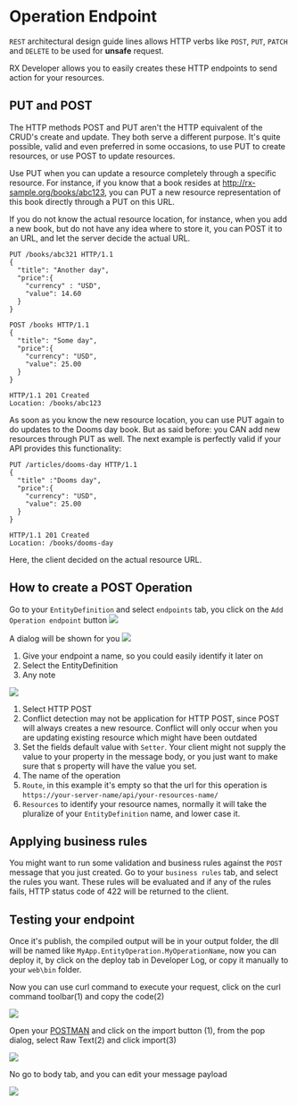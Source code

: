 # Operation Endpoint

`REST` architectural design guide lines allows HTTP verbs like `POST`, `PUT`, `PATCH` and `DELETE` to be used for **unsafe** request.

RX Developer allows you to easily creates these HTTP endpoints to send action for your resources.

## PUT and POST
The HTTP methods POST and PUT aren't the HTTP equivalent of the CRUD's create and update. They both serve a different purpose. It's quite possible, valid and even preferred in some occasions, to use PUT to create resources, or use POST to update resources.

Use PUT when you can update a resource completely through a specific resource. For instance, if you know that a book resides at http://rx-sample.org/books/abc123, you can PUT a new resource representation of this book directly through a PUT on this URL.

If you do not know the actual resource location, for instance, when you add a new book, but do not have any idea where to store it, you can POST it to an URL, and let the server decide the actual URL.

```curl
PUT /books/abc321 HTTP/1.1
{
  "title": "Another day",
  "price":{
    "currency" : "USD",
    "value": 14.60
  }
}
```

```
POST /books HTTP/1.1
{
  "title": "Some day",
  "price":{
    "currency": "USD",
    "value": 25.00
  }
}

HTTP/1.1 201 Created
Location: /books/abc123
```


As soon as you know the new resource location, you can use PUT again to do updates to the Dooms day book. But as said before: you CAN add new resources through PUT as well. The next example is perfectly valid if your API provides this functionality:
```
PUT /articles/dooms-day HTTP/1.1
{
  "title" :"Dooms day",
  "price":{
    "currency": "USD",
    "value": 25.00
  }
}

HTTP/1.1 201 Created
Location: /books/dooms-day
```

Here, the client decided on the actual resource URL.

## How to create a POST Operation

Go to your `EntityDefinition` and select `endpoints` tab, you click on the `Add Operation endpoint` button
![](https://lh3.googleusercontent.com/-wja268cSbZQ/VuX4q9YKxtI/AAAAAAAA5u0/E-oaCIoQGaYVX2BhqPIE4XvLoABXGLyIwCCo/s2048-Ic42/%255BUNSET%255D)

A dialog will be shown for you
![](https://lh3.googleusercontent.com/-QVdBIZqEAQ0/VuX48vCpJBI/AAAAAAAA5u4/X5qjQAKV-h01aXbXyKXxwa5HeNdYPLRVwCCo/s2048-Ic42/%255BUNSET%255D)

1. Give your endpoint a name, so you could easily identify it later on
2. Select the EntityDefinition
3. Any note


![](https://i.imgur.com/wj6Bh9F.png)
1. Select HTTP POST
2. Conflict detection may not be application for HTTP POST, since POST will always creates a new resource. Conflict will only occur when you are updating existing resource which might have been outdated
3. Set the fields default value with `Setter`. Your client might not supply the value to your property in the message body, or you just want to make sure that s property will have the value you set.
4. The name of the operation
5. `Route`, in this example it's empty so that the url for this operation is `https://your-server-name/api/your-resources-name/`
6. `Resources` to identify your resource names, normally it will take the pluralize of your `EntityDefinition` name, and lower case it.

## Applying business rules
You might want to run some validation and business rules against the `POST` message that you just created. Go to your `business rules` tab, and select the rules you want. These rules will be evaluated and if any of the rules fails, HTTP status code of 422 will be returned to the client.

## Testing your endpoint
Once it's publish, the compiled output will be in your output folder, the dll will be named like `MyApp.EntityOperation.MyOperationName`, now you can deploy it, by click on the deploy tab in Developer Log, or copy it manually to your `web\bin` folder.

Now you can use curl command to execute your request, click on the curl command toolbar(1) and copy the code(2)

![](https://i.imgur.com/ennw0qw.png)

Open your [POSTMAN](https://chrome.google.com/webstore/detail/postman/fhbjgbiflinjbdggehcddcbncdddomop?hl=en) and click on the import button (1), from the pop dialog, select Raw Text(2) and click import(3)

![](https://i.imgur.com/Ea5LaNB.png)

No go to body tab, and you can edit your message payload

![](https://i.imgur.com/7K3bWu9.png)
